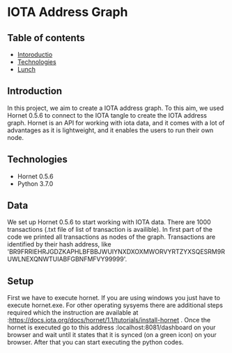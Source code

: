 
# IOTA Address Graph
## Table of contents
* [Intoroductio](#Introduction)
* [Technologies](#technologies)
* [Lunch](#Lunch)
## Introduction
In this project, we aim to create a IOTA address graph. To this aim, we used Hornet 0.5.6 to connect to the IOTA tangle to create the IOTA address graph. Hornet is an API for working with iota data, and it comes with a lot of advantages as it is lightweight, and it enables the users to run their own node. 
## Technologies
- Hornet 0.5.6
- Python 3.7.0 

## Data
We set up Hornet 0.5.6 to start working with IOTA data. There are 1000 transactions (.txt file of list of transaction is availible).
In first part of the code we printed all transactions as nodes of the graph. Transactions are identified by their hash address, like 'BR9FRRIEHRJGDZKAPHLBFBBJWUIYNXDXOXMWORVYRTZYXSQESRM9RUWLNEXQNWTUIABFGBNFMFVY99999'.
## Setup
First we have to execute hornet. If you are using windows you just have to execute hornet.exe.  For other operating sysyems there are additional steps required which the instruction are available at :https://docs.iota.org/docs/hornet/1.1/tutorials/install-hornet . Once the hornet is executed go to this address :localhost:8081/dashboard on your browser and wait until it states that it is synced (on a green icon) on your browser. After that you can start executing the python codes.
